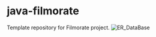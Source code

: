 # java-filmorate
Template repository for Filmorate project.
![ER_DataBase](https://user-images.githubusercontent.com/106785404/199374800-f59c0705-a9ec-4ef5-b3a0-4d2859b6d0ba.png)
